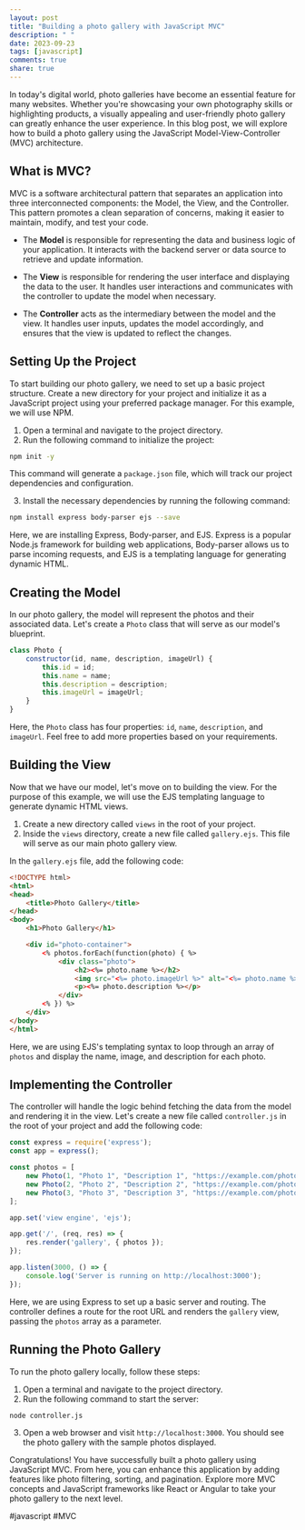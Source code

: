 ```yaml
---
layout: post
title: "Building a photo gallery with JavaScript MVC"
description: " "
date: 2023-09-23
tags: [javascript]
comments: true
share: true
---
```


In today's digital world, photo galleries have become an essential feature for many websites. Whether you're showcasing your own photography skills or highlighting products, a visually appealing and user-friendly photo gallery can greatly enhance the user experience. In this blog post, we will explore how to build a photo gallery using the JavaScript Model-View-Controller (MVC) architecture.

## What is MVC?

MVC is a software architectural pattern that separates an application into three interconnected components: the Model, the View, and the Controller. This pattern promotes a clean separation of concerns, making it easier to maintain, modify, and test your code.

- The **Model** is responsible for representing the data and business logic of your application. It interacts with the backend server or data source to retrieve and update information.

- The **View** is responsible for rendering the user interface and displaying the data to the user. It handles user interactions and communicates with the controller to update the model when necessary.

- The **Controller** acts as the intermediary between the model and the view. It handles user inputs, updates the model accordingly, and ensures that the view is updated to reflect the changes.

## Setting Up the Project

To start building our photo gallery, we need to set up a basic project structure. Create a new directory for your project and initialize it as a JavaScript project using your preferred package manager. For this example, we will use NPM.

1. Open a terminal and navigate to the project directory.
2. Run the following command to initialize the project:

```bash
npm init -y
```

This command will generate a `package.json` file, which will track our project dependencies and configuration.

3. Install the necessary dependencies by running the following command:

```bash
npm install express body-parser ejs --save
```

Here, we are installing Express, Body-parser, and EJS. Express is a popular Node.js framework for building web applications, Body-parser allows us to parse incoming requests, and EJS is a templating language for generating dynamic HTML.

## Creating the Model

In our photo gallery, the model will represent the photos and their associated data. Let's create a `Photo` class that will serve as our model's blueprint.

```javascript
class Photo {
    constructor(id, name, description, imageUrl) {
        this.id = id;
        this.name = name;
        this.description = description;
        this.imageUrl = imageUrl;
    }
}
```

Here, the `Photo` class has four properties: `id`, `name`, `description`, and `imageUrl`. Feel free to add more properties based on your requirements.

## Building the View

Now that we have our model, let's move on to building the view. For the purpose of this example, we will use the EJS templating language to generate dynamic HTML views.

1. Create a new directory called `views` in the root of your project.
2. Inside the `views` directory, create a new file called `gallery.ejs`. This file will serve as our main photo gallery view.

In the `gallery.ejs` file, add the following code:

```html
<!DOCTYPE html>
<html>
<head>
    <title>Photo Gallery</title>
</head>
<body>
    <h1>Photo Gallery</h1>

    <div id="photo-container">
        <% photos.forEach(function(photo) { %>
            <div class="photo">
                <h2><%= photo.name %></h2>
                <img src="<%= photo.imageUrl %>" alt="<%= photo.name %>">
                <p><%= photo.description %></p>
            </div>
        <% }) %>
    </div>
</body>
</html>
```

Here, we are using EJS's templating syntax to loop through an array of `photos` and display the name, image, and description for each photo.

## Implementing the Controller

The controller will handle the logic behind fetching the data from the model and rendering it in the view. Let's create a new file called `controller.js` in the root of your project and add the following code:

```javascript
const express = require('express');
const app = express();

const photos = [
    new Photo(1, "Photo 1", "Description 1", "https://example.com/photo1.jpg"),
    new Photo(2, "Photo 2", "Description 2", "https://example.com/photo2.jpg"),
    new Photo(3, "Photo 3", "Description 3", "https://example.com/photo3.jpg")
];

app.set('view engine', 'ejs');

app.get('/', (req, res) => {
    res.render('gallery', { photos });
});

app.listen(3000, () => {
    console.log('Server is running on http://localhost:3000');
});
```

Here, we are using Express to set up a basic server and routing. The controller defines a route for the root URL and renders the `gallery` view, passing the `photos` array as a parameter.

## Running the Photo Gallery

To run the photo gallery locally, follow these steps:

1. Open a terminal and navigate to the project directory.
2. Run the following command to start the server:

```bash
node controller.js
```

3. Open a web browser and visit `http://localhost:3000`. You should see the photo gallery with the sample photos displayed.

Congratulations! You have successfully built a photo gallery using JavaScript MVC. From here, you can enhance this application by adding features like photo filtering, sorting, and pagination. Explore more MVC concepts and JavaScript frameworks like React or Angular to take your photo gallery to the next level.

#javascript #MVC